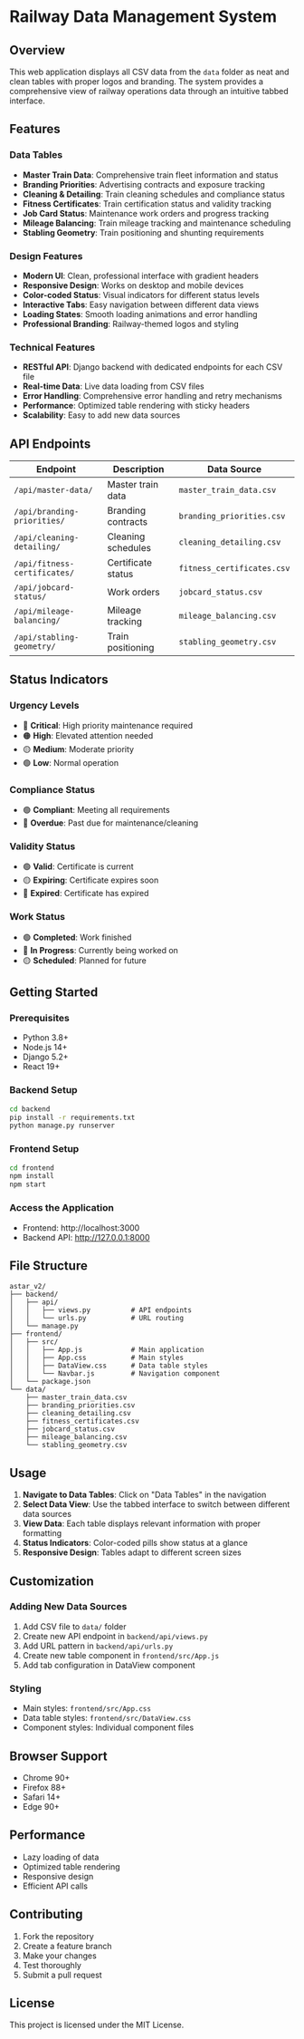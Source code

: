 # Railway Data Management System

## Overview
This web application displays all CSV data from the `data` folder as neat and clean tables with proper logos and branding. The system provides a comprehensive view of railway operations data through an intuitive tabbed interface.

## Features

### Data Tables
- **Master Train Data**: Comprehensive train fleet information and status
- **Branding Priorities**: Advertising contracts and exposure tracking
- **Cleaning & Detailing**: Train cleaning schedules and compliance status
- **Fitness Certificates**: Train certification status and validity tracking
- **Job Card Status**: Maintenance work orders and progress tracking
- **Mileage Balancing**: Train mileage tracking and maintenance scheduling
- **Stabling Geometry**: Train positioning and shunting requirements

### Design Features
- **Modern UI**: Clean, professional interface with gradient headers
- **Responsive Design**: Works on desktop and mobile devices
- **Color-coded Status**: Visual indicators for different status levels
- **Interactive Tabs**: Easy navigation between different data views
- **Loading States**: Smooth loading animations and error handling
- **Professional Branding**: Railway-themed logos and styling

### Technical Features
- **RESTful API**: Django backend with dedicated endpoints for each CSV file
- **Real-time Data**: Live data loading from CSV files
- **Error Handling**: Comprehensive error handling and retry mechanisms
- **Performance**: Optimized table rendering with sticky headers
- **Scalability**: Easy to add new data sources

## API Endpoints

| Endpoint | Description | Data Source |
|----------|-------------|-------------|
| `/api/master-data/` | Master train data | `master_train_data.csv` |
| `/api/branding-priorities/` | Branding contracts | `branding_priorities.csv` |
| `/api/cleaning-detailing/` | Cleaning schedules | `cleaning_detailing.csv` |
| `/api/fitness-certificates/` | Certificate status | `fitness_certificates.csv` |
| `/api/jobcard-status/` | Work orders | `jobcard_status.csv` |
| `/api/mileage-balancing/` | Mileage tracking | `mileage_balancing.csv` |
| `/api/stabling-geometry/` | Train positioning | `stabling_geometry.csv` |

## Status Indicators

### Urgency Levels
- 🔴 **Critical**: High priority maintenance required
- 🟠 **High**: Elevated attention needed
- 🟡 **Medium**: Moderate priority
- 🟢 **Low**: Normal operation

### Compliance Status
- 🟢 **Compliant**: Meeting all requirements
- 🔴 **Overdue**: Past due for maintenance/cleaning

### Validity Status
- 🟢 **Valid**: Certificate is current
- 🟡 **Expiring**: Certificate expires soon
- 🔴 **Expired**: Certificate has expired

### Work Status
- 🟢 **Completed**: Work finished
- 🔵 **In Progress**: Currently being worked on
- 🟡 **Scheduled**: Planned for future

## Getting Started

### Prerequisites
- Python 3.8+
- Node.js 14+
- Django 5.2+
- React 19+

### Backend Setup
```bash
cd backend
pip install -r requirements.txt
python manage.py runserver
```

### Frontend Setup
```bash
cd frontend
npm install
npm start
```

### Access the Application
- Frontend: http://localhost:3000
- Backend API: http://127.0.0.1:8000

## File Structure
```
astar_v2/
├── backend/
│   ├── api/
│   │   ├── views.py          # API endpoints
│   │   └── urls.py           # URL routing
│   └── manage.py
├── frontend/
│   ├── src/
│   │   ├── App.js            # Main application
│   │   ├── App.css           # Main styles
│   │   ├── DataView.css      # Data table styles
│   │   └── Navbar.js         # Navigation component
│   └── package.json
└── data/
    ├── master_train_data.csv
    ├── branding_priorities.csv
    ├── cleaning_detailing.csv
    ├── fitness_certificates.csv
    ├── jobcard_status.csv
    ├── mileage_balancing.csv
    └── stabling_geometry.csv
```

## Usage

1. **Navigate to Data Tables**: Click on "Data Tables" in the navigation
2. **Select Data View**: Use the tabbed interface to switch between different data sources
3. **View Data**: Each table displays relevant information with proper formatting
4. **Status Indicators**: Color-coded pills show status at a glance
5. **Responsive Design**: Tables adapt to different screen sizes

## Customization

### Adding New Data Sources
1. Add CSV file to `data/` folder
2. Create new API endpoint in `backend/api/views.py`
3. Add URL pattern in `backend/api/urls.py`
4. Create new table component in `frontend/src/App.js`
5. Add tab configuration in DataView component

### Styling
- Main styles: `frontend/src/App.css`
- Data table styles: `frontend/src/DataView.css`
- Component styles: Individual component files

## Browser Support
- Chrome 90+
- Firefox 88+
- Safari 14+
- Edge 90+

## Performance
- Lazy loading of data
- Optimized table rendering
- Responsive design
- Efficient API calls

## Contributing
1. Fork the repository
2. Create a feature branch
3. Make your changes
4. Test thoroughly
5. Submit a pull request

## License
This project is licensed under the MIT License.
